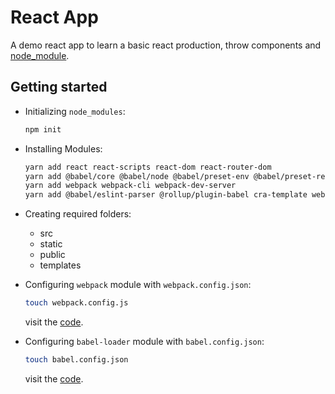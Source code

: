 # React App

A demo react app to learn a basic react production, throw components and [node_module](./src/components).

## Getting started

- Initializing `node_modules`:

  ```bash
  npm init
  ```

- Installing Modules:

  ```bash
  yarn add react react-scripts react-dom react-router-dom
  yarn add @babel/core @babel/node @babel/preset-env @babel/preset-react @babel/plugin-proposal-class-properties babel-loader
  yarn add webpack webpack-cli webpack-dev-server
  yarn add @babel/eslint-parser @rollup/plugin-babel cra-template web-vitals joi less
  ```

- Creating required folders:

  - src
  - static
  - public
  - templates

- Configuring `webpack` module with `webpack.config.json`:

  ```bash
  touch webpack.config.js
  ```

  visit the [code](./webpack.config.js).

- Configuring `babel-loader` module with `babel.config.json`:

  ```bash
  touch babel.config.json
  ```

  visit the [code](./babel.config.json).
